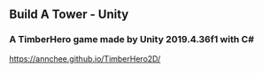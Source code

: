 ## Build A Tower - Unity 

### A TimberHero game made by Unity 2019.4.36f1 with C#

https://annchee.github.io/TimberHero2D/
